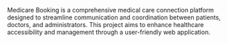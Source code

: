 Medicare Booking is a comprehensive medical care connection platform designed to streamline communication and coordination between patients, doctors, and administrators. This project aims to enhance healthcare accessibility and management through a user-friendly web application.

